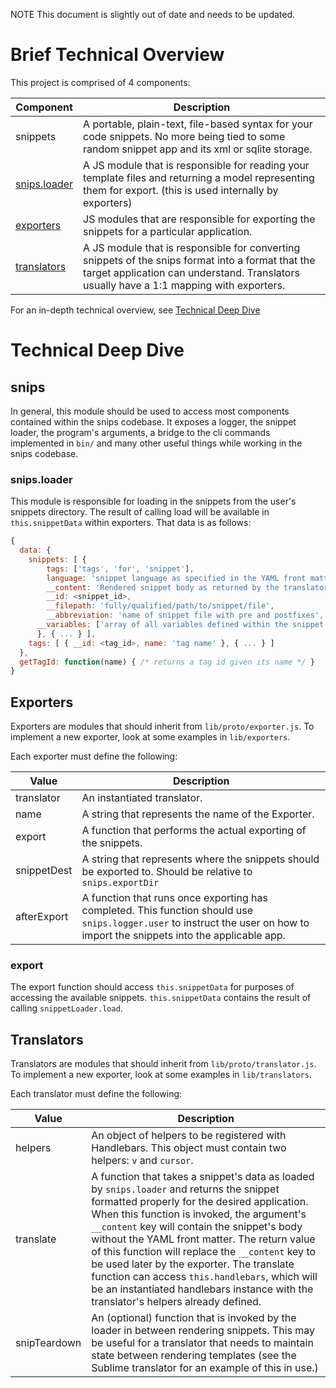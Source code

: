 NOTE This document is slightly out of date and needs to be updated.

# Brief Technical Overview

This project is comprised of 4 components:

| Component | Description |
| --------- | ----------- |
| snippets | A portable, plain-text, file-based syntax for your code snippets. No more being tied to some random snippet app and its xml or sqlite storage. |
| [snips.loader](#snips.loader) | A JS module that is responsible for reading your template files and returning a model representing them for export. (this is used internally by exporters) |
| [exporters](#exporters) | JS modules that are responsible for exporting the snippets for a particular application. |
| [translators](#translators) | A JS module that is responsible for converting snippets of the snips format into a format that the target application can understand. Translators usually have a 1:1 mapping with exporters. |

For an in-depth technical overview, see [Technical Deep Dive](#technical-deep-dive)

# Technical Deep Dive

## snips

In general, this module should be used to access most components contained within the snips codebase. It exposes a logger, the snippet loader, the program's arguments, a bridge to the cli commands implemented in `bin/` and many other useful things while working in the snips codebase.

### snips.loader

This module is responsible for loading in the snippets from the user's snippets directory. The result of calling load will be available in `this.snippetData` within exporters. That data is as follows:

```javascript
{ 
  data: {
    snippets: [ {
        tags: ['tags', 'for', 'snippet'],
        language: 'snippet language as specified in the YAML front matter',
        __content: 'Rendered snippet body as returned by the translator',
        __id: <snippet_id>,
        __filepath: 'fully/qualified/path/to/snippet/file',
        __abbreviation: 'name of snippet file with pre and postfixes',
      __variables: ['array of all variables defined within the snippet (  Determined by looking for invocations of the v handlebars helper.']
      }, { ... } ],
    tags: [ { __id: <tag_id>, name: 'tag name' }, { ... } ]
  },
  getTagId: function(name) { /* returns a tag id given its name */ }
}
```

## Exporters

Exporters are modules that should inherit from `lib/proto/exporter.js`. To implement a new exporter, look at some examples in `lib/exporters`.

Each exporter must define the following:

| Value | Description |
| ----- | ------ |
| translator | An instantiated translator. |
| name | A string that represents the name of the Exporter. |
| export | A function that performs the actual exporting of the snippets. |
| snippetDest | A string that represents where the snippets should be exported to. Should be relative to `snips.exportDir` |
| afterExport | A function that runs once exporting has completed. This function should use `snips.logger.user` to instruct the user on how to import the snippets into the applicable app. |

### export

The export function should access `this.snippetData` for purposes of accessing the available snippets. `this.snippetData` contains the result of calling `snippetLoader.load`.

## Translators

Translators are modules that should inherit from `lib/proto/translator.js`. To implement a new exporter, look at some examples in `lib/translators`.

Each translator must define the following:

| Value | Description |
| ----- | ------ |
| helpers | An object of helpers to be registered with Handlebars. This object must contain two helpers: `v` and `cursor`. |
| translate | A function that takes a snippet's data as loaded by `snips.loader` and returns the snippet formatted properly for the desired application. When this function is invoked, the argument's `__content` key will contain the snippet's body without the YAML front matter. The return value of this function will replace the `__content` key to be used later by the exporter. The translate function can access `this.handlebars`, which will be an instantiated handlebars instance with the translator's helpers already defined. |
| snipTeardown | An (optional) function that is invoked by the loader in between rendering snippets. This may be useful for a translator that needs to maintain state between rendering templates (see the Sublime translator for an example of this in use.) |
